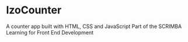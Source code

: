 # IzoCounter
A counter app built with HTML, CSS and JavaScript
Part of the SCRIMBA Learning for Front End Development
